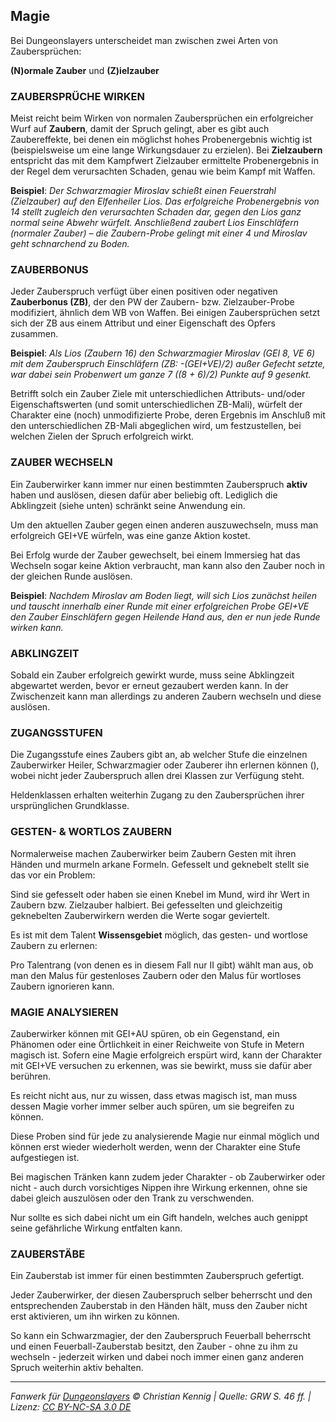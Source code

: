 ## Magie

Bei Dungeonslayers unterscheidet man zwischen zwei Arten von Zaubersprüchen:

**(N)ormale Zauber** und **(Z)ielzauber**

### ZAUBERSPRÜCHE WIRKEN

Meist reicht beim Wirken von normalen Zaubersprüchen ein erfolgreicher Wurf auf **Zaubern**, damit der Spruch gelingt, aber es gibt auch Zaubereffekte, bei denen ein möglichst hohes Probenergebnis wichtig ist (beispielsweise um eine lange Wirkungsdauer zu erzielen). Bei **Zielzaubern** entspricht das mit dem Kampfwert Zielzauber ermittelte Probenergebnis in der Regel dem verursachten Schaden, genau wie beim Kampf mit Waffen.

**Beispiel**: _Der Schwarzmagier Miroslav schießt einen Feuerstrahl (Zielzauber) auf den Elfenheiler Lios. Das erfolgreiche Probenergebnis von 14 stellt zugleich den verursachten Schaden dar, gegen den Lios ganz normal seine Abwehr würfelt. Anschließend zaubert Lios Einschläfern (normaler Zauber) – die Zaubern-Probe gelingt mit einer 4 und Miroslav geht schnarchend zu Boden._

### ZAUBERBONUS

Jeder Zauberspruch verfügt über einen positiven oder negativen **Zauberbonus (ZB)**, der den PW der Zaubern- bzw. Zielzauber-Probe modifiziert, ähnlich dem WB von Waffen. Bei einigen Zaubersprüchen setzt sich der ZB aus einem Attribut und einer Eigenschaft des Opfers zusammen.

**Beispiel**: _Als Lios (Zaubern 16) den Schwarzmagier Miroslav (GEI 8, VE 6) mit dem Zauberspruch Einschläfern (ZB: -(GEI+VE)/2) außer Gefecht setzte, war dabei sein Probenwert um ganze 7 ((8 + 6)/2) Punkte auf 9 gesenkt._

Betrifft solch ein Zauber Ziele mit unterschiedlichen Attributs- und/oder Eigenschaftswerten (und somit unterschiedlichen ZB-Mali), würfelt der Charakter eine (noch) unmodifizierte Probe, deren Ergebnis im Anschluß mit den unterschiedlichen ZB-Mali abgeglichen wird, um festzustellen, bei welchen Zielen der Spruch erfolgreich wirkt.

### ZAUBER WECHSELN

Ein Zauberwirker kann immer nur einen bestimmten Zauberspruch **aktiv** haben und auslösen, diesen dafür aber beliebig oft. Lediglich die Abklingzeit (siehe unten) schränkt seine Anwendung ein.

Um den aktuellen Zauber gegen einen anderen auszuwechseln, muss man erfolgreich GEI+VE würfeln, was eine ganze Aktion kostet.

Bei Erfolg wurde der Zauber gewechselt, bei einem Immersieg hat das Wechseln sogar keine Aktion verbraucht, man kann also den Zauber noch in der gleichen Runde auslösen.

**Beispiel**: _Nachdem Miroslav am Boden liegt, will sich Lios zunächst heilen und tauscht innerhalb einer Runde mit einer erfolgreichen Probe GEI+VE den Zauber Einschläfern gegen Heilende Hand aus, den er nun jede Runde wirken kann._

### ABKLINGZEIT

Sobald ein Zauber erfolgreich gewirkt wurde, muss seine Abklingzeit abgewartet werden, bevor er erneut gezaubert werden kann. In der Zwischenzeit kann man allerdings zu anderen Zaubern wechseln und diese auslösen.

### ZUGANGSSTUFEN

Die Zugangsstufe eines Zaubers gibt an, ab welcher Stufe die einzelnen Zauberwirker Heiler, Schwarzmagier oder Zauberer ihn erlernen können (), wobei nicht jeder Zauberspruch allen drei Klassen zur Verfügung steht.

Heldenklassen erhalten weiterhin Zugang zu den Zaubersprüchen ihrer ursprünglichen Grundklasse.

### GESTEN- & WORTLOS ZAUBERN

Normalerweise machen Zauberwirker beim Zaubern Gesten mit ihren Händen und murmeln arkane Formeln. Gefesselt und geknebelt stellt sie das vor ein Problem:

Sind sie gefesselt oder haben sie einen Knebel im Mund, wird ihr Wert in Zaubern bzw. Zielzauber halbiert. Bei gefesselten und gleichzeitig geknebelten Zauberwirkern werden die Werte sogar geviertelt.

Es ist mit dem Talent **Wissensgebiet** möglich, das gesten- und wortlose Zaubern zu erlernen:

Pro Talentrang (von denen es in diesem Fall nur II gibt) wählt man aus, ob man den Malus für gestenloses Zaubern oder den Malus für wortloses Zaubern ignorieren kann.

### MAGIE ANALYSIEREN

Zauberwirker können mit GEI+AU spüren, ob ein Gegenstand, ein Phänomen oder eine Örtlichkeit in einer Reichweite von Stufe in Metern magisch ist. Sofern eine Magie erfolgreich erspürt wird, kann der Charakter mit GEI+VE versuchen zu erkennen, was sie bewirkt, muss sie dafür aber berühren.

Es reicht nicht aus, nur zu wissen, dass etwas magisch ist, man muss dessen Magie vorher immer selber auch spüren, um sie begreifen zu können.

Diese Proben sind für jede zu analysierende Magie nur einmal möglich und können erst wieder wiederholt werden, wenn der Charakter eine Stufe aufgestiegen ist.

Bei magischen Tränken kann zudem jeder Charakter - ob Zauberwirker oder nicht - auch durch vorsichtiges Nippen ihre Wirkung erkennen, ohne sie dabei gleich auszulösen oder den Trank zu verschwenden.

Nur sollte es sich dabei nicht um ein Gift handeln, welches auch genippt seine gefährliche Wirkung entfalten kann.

### ZAUBERSTÄBE

Ein Zauberstab ist immer für einen bestimmten Zauberspruch gefertigt.

Jeder Zauberwirker, der diesen Zauberspruch selber beherrscht und den entsprechenden Zauberstab in den Händen hält, muss den Zauber nicht erst aktivieren, um ihn wirken zu können.

So kann ein Schwarzmagier, der den Zauberspruch Feuerball beherrscht und einen Feuerball-Zauberstab besitzt, den Zauber - ohne zu ihm zu wechseln - jederzeit wirken und dabei noch immer einen ganz anderen Spruch weiterhin aktiv behalten.

---

_Fanwerk für [Dungeonslayers](https://www.dungeonslayers.net/) © Christian Kennig | Quelle: GRW S. 46 ff. | Lizenz: [CC BY-NC-SA 3.0 DE](https://creativecommons.org/licenses/by-nc-sa/3.0/de/)_
